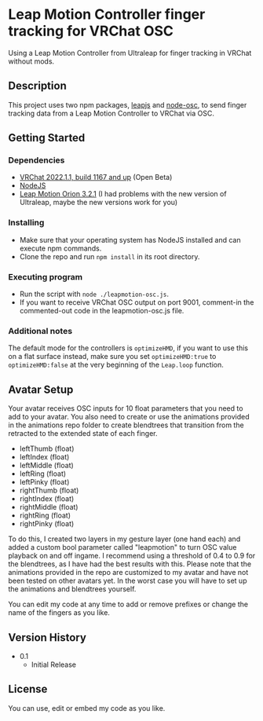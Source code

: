 # Leap Motion Controller finger tracking for VRChat OSC

Using a Leap Motion Controller from Ultraleap for finger tracking in VRChat without mods.

## Description

This project uses two npm packages, [leapjs](https://github.com/leapmotion/leapjs) and [node-osc](https://github.com/MylesBorins/node-osc), to send finger tracking data from a Leap Motion Controller to VRChat via OSC.

## Getting Started

### Dependencies

* [VRChat 2022.1.1, build 1167 and up](https://hello.vrchat.com/blog/vrchat-osc-for-avatars) (Open Beta)
* [NodeJS](https://nodejs.dev/)
* [Leap Motion Orion 3.2.1](https://developer.leapmotion.com/releases/leap-motion-orion-321-39frn-3b659) (I had problems with the new version of Ultraleap, maybe the new versions work for you)

### Installing

* Make sure that your operating system has NodeJS installed and can execute npm commands.
* Clone the repo and run `npm install` in its root directory.

### Executing program

* Run the script with `node ./leapmotion-osc.js`.
* If you want to receive VRChat OSC output on port 9001, comment-in the commented-out code in the leapmotion-osc.js file.

### Additional notes

The default mode for the controllers is `optimizeHMD`, if you want to use this on a flat surface instead, make sure you set `optimizeHMD:true` to `optimizeHMD:false` at the very beginning of the `Leap.loop` function.

## Avatar Setup

Your avatar receives OSC inputs for 10 float parameters that you need to add to your avatar. You also need to create or use the animations provided in the animations repo folder to create blendtrees that transition from the retracted to the extended state of each finger.

* leftThumb (float)
* leftIndex (float)
* leftMiddle (float)
* leftRing (float)
* leftPinky (float)
* rightThumb (float)
* rightIndex (float)
* rightMiddle (float)
* rightRing (float)
* rightPinky (float)

To do this, I created two layers in my gesture layer (one hand each) and added a custom bool parameter called "leapmotion" to turn OSC value playback on and off ingame.
I recommend using a threshold of 0.4 to 0.9 for the blendtrees, as I have had the best results with this. Please note that the animations provided in the repo are customized to my avatar and have not been tested on other avatars yet. In the worst case you will have to set up the animations and blendtrees yourself.

You can edit my code at any time to add or remove prefixes or change the name of the fingers as you like.

## Version History

* 0.1
    * Initial Release

## License

You can use, edit or embed my code as you like.
